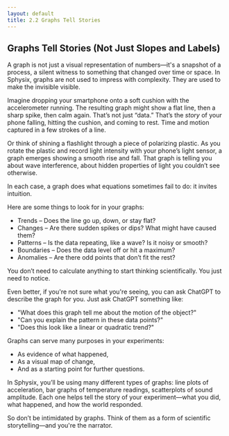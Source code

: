 ```yaml
---
layout: default
title: 2.2 Graphs Tell Stories
---
```


## Graphs Tell Stories (Not Just Slopes and Labels)

A graph is not just a visual representation of numbers—it's a snapshot of a process, a silent witness to something that changed over time or space. In Sphysix, graphs are not used to impress with complexity. They are used to make the invisible visible.

Imagine dropping your smartphone onto a soft cushion with the accelerometer running. The resulting graph might show a flat line, then a sharp spike, then calm again. That’s not just “data.” That’s the *story* of your phone falling, hitting the cushion, and coming to rest. Time and motion captured in a few strokes of a line.

Or think of shining a flashlight through a piece of polarizing plastic. As you rotate the plastic and record light intensity with your phone’s light sensor, a graph emerges showing a smooth rise and fall. That graph is telling you about wave interference, about hidden properties of light you couldn’t see otherwise.

In each case, a graph does what equations sometimes fail to do: it invites intuition.

Here are some things to look for in your graphs:

- Trends – Does the line go up, down, or stay flat?
- Changes – Are there sudden spikes or dips? What might have caused them?
- Patterns – Is the data repeating, like a wave? Is it noisy or smooth?
- Boundaries – Does the data level off or hit a maximum?
- Anomalies – Are there odd points that don’t fit the rest?

You don’t need to calculate anything to start thinking scientifically. You just need to notice.

Even better, if you're not sure what you're seeing, you can ask ChatGPT to describe the graph for you. Just ask ChatGPT something like:

- "What does this graph tell me about the motion of the object?"
- "Can you explain the pattern in these data points?"
- "Does this look like a linear or quadratic trend?"

Graphs can serve many purposes in your experiments:

- As evidence of what happened,
- As a visual map of change,
- And as a starting point for further questions.

In Sphysix, you’ll be using many different types of graphs: line plots of acceleration, bar graphs of temperature readings, scatterplots of sound amplitude. Each one helps tell the story of your experiment—what you did, what happened, and how the world responded.

So don’t be intimidated by graphs. Think of them as a form of scientific storytelling—and you're the narrator.
